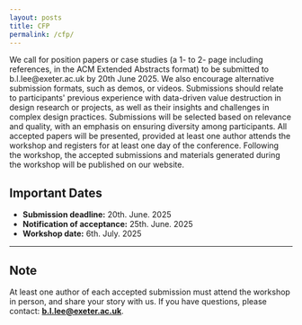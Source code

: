 ```yaml
---
layout: posts
title: CFP
permalink: /cfp/
---
```



<p>
  We call for position papers or case studies (a 1- to 2- page including references, in the ACM Extended Abstracts format) to be submitted to b.l.lee@exeter.ac.uk by 20th June 2025. 
  We also encourage alternative submission formats, such as demos, or videos. Submissions should relate to participants' previous experience with data-driven value destruction in design research or projects, as well as their insights and challenges in complex design practices. Submissions will be selected based on relevance and quality, with an emphasis on ensuring diversity among participants. 
  All accepted papers will be presented, provided at least one author attends the workshop and registers for at least one day of the conference. Following the workshop, the accepted submissions and materials generated during the workshop will be published on our website.
</P>  


## Important Dates

- **Submission deadline:** 20th. June. 2025 
- **Notification of acceptance:** 25th. June. 2025  
- **Workshop date:** 6th. July. 2025

---

## Note

At least one author of each accepted submission must attend the workshop in person, and share your story with us. 
If you have questions, please contact: **b.l.lee@exeter.ac.uk**.

